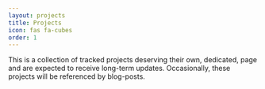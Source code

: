 ```yaml
---
layout: projects
title: Projects
icon: fas fa-cubes
order: 1
---
```


This is a collection of tracked projects deserving their own, dedicated, page and are expected to receive long-term updates.
Occasionally, these projects will be referenced by blog-posts.